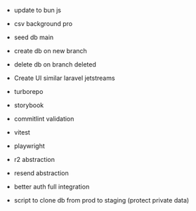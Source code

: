 - update to bun js

- csv background pro

- seed db main
- create db on new branch
- delete db on branch deleted
- Create UI similar laravel jetstreams
- turborepo
- storybook
- commitlint validation
- vitest
- playwright
- r2 abstraction
- resend abstraction
- better auth full integration

- script to clone db from prod to staging (protect private data)
